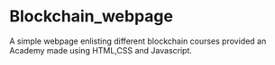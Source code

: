 # Blockchain_webpage
A simple webpage enlisting different blockchain courses provided an Academy made using HTML,CSS and Javascript.
